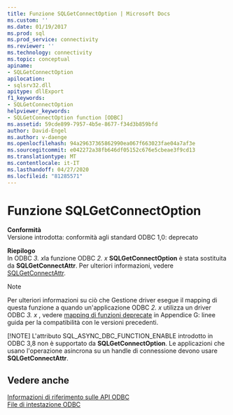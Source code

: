 ```yaml
---
title: Funzione SQLGetConnectOption | Microsoft Docs
ms.custom: ''
ms.date: 01/19/2017
ms.prod: sql
ms.prod_service: connectivity
ms.reviewer: ''
ms.technology: connectivity
ms.topic: conceptual
apiname:
- SQLGetConnectOption
apilocation:
- sqlsrv32.dll
apitype: dllExport
f1_keywords:
- SQLGetConnectOption
helpviewer_keywords:
- SQLGetConnectOption function [ODBC]
ms.assetid: 59cde899-7957-4b5e-8677-f34d3b859bfd
author: David-Engel
ms.author: v-daenge
ms.openlocfilehash: 94a29637365862990ea067f663023fae04a7af3e
ms.sourcegitcommit: e042272a38fb646df05152c676e5cbeae3f9cd13
ms.translationtype: MT
ms.contentlocale: it-IT
ms.lasthandoff: 04/27/2020
ms.locfileid: "81285571"
---
```

# <a name="sqlgetconnectoption-function"></a>Funzione SQLGetConnectOption
**Conformità**  
 Versione introdotta: conformità agli standard ODBC 1,0: deprecato  
  
 **Riepilogo**  
 In ODBC *3. x*la funzione ODBC *2. x* **SQLGetConnectOption** è stata sostituita da **SQLGetConnectAttr**. Per ulteriori informazioni, vedere [SQLGetConnectAttr](../../../odbc/reference/syntax/sqlgetconnectattr-function.md).  
  
> [!NOTE]
>  Per ulteriori informazioni su ciò che Gestione driver esegue il mapping di questa funzione a quando un'applicazione ODBC *2. x* utilizza un driver ODBC *3. x* , vedere [mapping di funzioni deprecate](../../../odbc/reference/appendixes/mapping-deprecated-functions.md) in Appendice G: linee guida per la compatibilità con le versioni precedenti.  
> 
> [!NOTE]
>  L'attributo SQL_ASYNC_DBC_FUNCTION_ENABLE introdotto in ODBC 3,8 non è supportato da **SQLGetConnectOption**. Le applicazioni che usano l'operazione asincrona su un handle di connessione devono usare **SQLGetConnectAttr**.  
  
## <a name="see-also"></a>Vedere anche  
 [Informazioni di riferimento sulle API ODBC](../../../odbc/reference/syntax/odbc-api-reference.md)   
 [File di intestazione ODBC](../../../odbc/reference/install/odbc-header-files.md)
